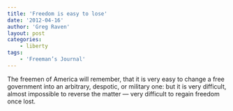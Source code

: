```yaml
---
title: 'Freedom is easy to lose'
date: '2012-04-16'
author: 'Greg Raven'
layout: post
categories:
    - liberty
tags:
    - 'Freeman’s Journal'
---
```


The freemen of America will remember, that it is very easy to change a free government into an arbitrary, despotic, or military one: but it is very difficult, almost impossible to reverse the matter — very difficult to regain freedom once lost.